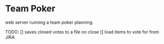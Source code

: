 # Team Poker

web server running a team poker planning.

TODO:
[] saves closed votes to a file on close
[] load items to vote for from JIRA